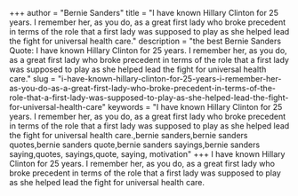 +++
author = "Bernie Sanders"
title = "I have known Hillary Clinton for 25 years. I remember her, as you do, as a great first lady who broke precedent in terms of the role that a first lady was supposed to play as she helped lead the fight for universal health care."
description = "the best Bernie Sanders Quote: I have known Hillary Clinton for 25 years. I remember her, as you do, as a great first lady who broke precedent in terms of the role that a first lady was supposed to play as she helped lead the fight for universal health care."
slug = "i-have-known-hillary-clinton-for-25-years-i-remember-her-as-you-do-as-a-great-first-lady-who-broke-precedent-in-terms-of-the-role-that-a-first-lady-was-supposed-to-play-as-she-helped-lead-the-fight-for-universal-health-care"
keywords = "I have known Hillary Clinton for 25 years. I remember her, as you do, as a great first lady who broke precedent in terms of the role that a first lady was supposed to play as she helped lead the fight for universal health care.,bernie sanders,bernie sanders quotes,bernie sanders quote,bernie sanders sayings,bernie sanders saying,quotes, sayings,quote, saying, motivation"
+++
I have known Hillary Clinton for 25 years. I remember her, as you do, as a great first lady who broke precedent in terms of the role that a first lady was supposed to play as she helped lead the fight for universal health care.
